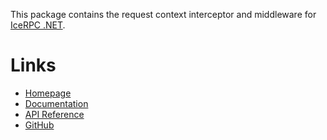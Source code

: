 This package contains the request context interceptor and middleware for [IceRPC .NET](https://www.nuget.org/packages/IceRpc).

# Links

- [Homepage](https://icerpc.com)
- [Documentation](https://doc.icerpc.com)
- [API Reference](https://api.icerpc.com/csharp/api/IceRpc.RequestContext.html)
- [GitHub](https://github.com/icerpc/icerpc-csharp)
